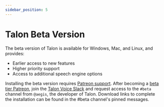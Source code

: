 ```yaml
---
sidebar_position: 5
---
```


# Talon Beta Version

The beta version of Talon is available for Windows, Mac, and Linux, and provides:

- Earlier access to new features
- Higher priority support
- Access to additional speech engine options

Installing the beta version requires [Patreon support](https://www.patreon.com/join/lunixbochs). After becoming a [beta tier Patreon](https://www.patreon.com/join/lunixbochs), join the [Talon Voice Slack](https://talonvoice.com/chat) and request access to the `#beta` channel from `@aegis`, the developer of Talon. Download links to complete the installation can be found in the #beta channel's pinned messages.
